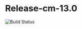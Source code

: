 # Release-cm-13.0
![Build Status](http://hexabot.iptime.org:8080/buildStatus/icon?job=testing "Title")
